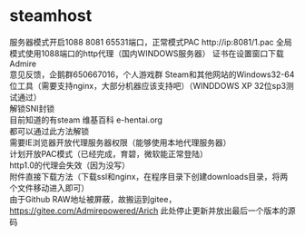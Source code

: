 # steamhost  
服务器模式开启1088 8081 65531端口，正常模式PAC http://ip:8081/1.pac 全局模式使用1088端口的http代理（国内WINDOWS服务器）
证书在设置窗口下载
Admire  
意见反馈，企鹅群650667016，个人游戏群
Steam和其他网站的Windows32-64位工具（需要支持nginx，大部分机器应该支持吧）（WINDDOWS XP 32位sp3测试通过）  
解锁SNI封锁  
目前知道的有steam 维基百科 e-hentai.org  
都可以通过此方法解锁  
需要IE浏览器开放代理服务器权限（能够使用本地代理服务器）  
计划开放PAC模式（已经完成，育碧，微软能正常登陆）  
http1.0的代理会失效（因为没写）  
附件直接下载方法（下载ssl和nginx，在程序目录下创建downloads目录，将两个文件移动进入即可）  
由于Github RAW地址被屏蔽，故搬运到gitee，https://gitee.com/Admirepowered/Arich 此处停止更新并放出最后一个版本的源码
